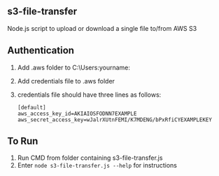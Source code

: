 s3-file-transfer
---------------------------
Node.js script to upload or download a single file to/from AWS S3

Authentication
---------------------------
1.  Add .aws folder to C:\Users\:yourname:
2.  Add credentials file to .aws folder
3.  credentials file should have three lines as follows:

	```
	[default]
	aws_access_key_id=AKIAIOSFODNN7EXAMPLE
	aws_secret_access_key=wJalrXUtnFEMI/K7MDENG/bPxRfiCYEXAMPLEKEY
	```

To Run
---------------------------
1.  Run CMD from folder containing s3-file-transfer.js
2.  Enter `node s3-file-transfer.js --help` for instructions

